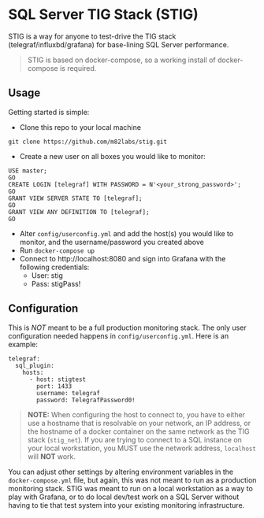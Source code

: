 # SQL Server TIG Stack (STIG)
STIG is a way for anyone to test-drive the TIG stack (telegraf/influxbd/grafana) for base-lining SQL Server performance.

> STIG is based on docker-compose, so a working install of docker-compose is required.

## Usage
Getting started is simple:
 
 * Clone this repo to your local machine

```
git clone https://github.com/m82labs/stig.git
```

 * Create a new user on all boxes you would like to monitor:

 ```
USE master;
GO
CREATE LOGIN [telegraf] WITH PASSWORD = N'<your_strong_password>';
GO
GRANT VIEW SERVER STATE TO [telegraf];
GO
GRANT VIEW ANY DEFINITION TO [telegraf];
GO
 ```

 * Alter `config/userconfig.yml` and add the host(s) you would like to monitor, and the username/password you created above
 * Run `docker-compose up`
 * Connect to http://localhost:8080 and sign into Grafana with the following credentials:
    * User: stig
    * Pass: stigPass!

## Configuration
This is *NOT* meant to be a full production monitoring stack. The only user configuration needed happens in `config/userconfig.yml`. Here is an example:

```
telegraf:
  sql_plugin:
    hosts:
      - host: stigtest
        port: 1433
        username: telegraf
        password: TelegrafPassword0!      
```

> **NOTE:** When configuring the host to connect to, you have to either use a hostname that is resolvable on your network, an IP address, or the hostname of a docker container on the same network as the TIG stack (`stig_net`). If you are trying to connect to a SQL instance on your local workstation, you MUST use the network address, `localhost` will **NOT** work. 

You can adjust other settings by altering environment variables in the `docker-compose.yml` file, but again, this was not meant to run as a production monitoring stack. STIG was meant to run on a local workstation as a way to play with Grafana, or to do local dev/test work on a SQL Server without having to tie that test system into your existing monitoring infrastructure.
